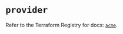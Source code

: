 # `provider`

Refer to the Terraform Registry for docs: [`acme`](https://registry.terraform.io/providers/vancluever/acme/2.25.0/docs).
